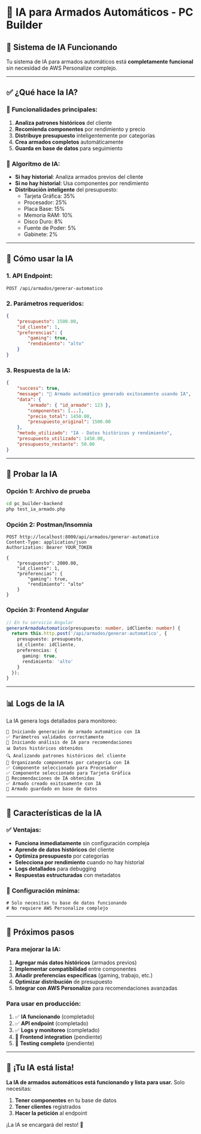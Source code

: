 # 🧠 IA para Armados Automáticos - PC Builder

## 🚀 Sistema de IA Funcionando

Tu sistema de IA para armados automáticos está **completamente funcional** sin necesidad de AWS Personalize complejo.

---

## ✅ ¿Qué hace la IA?

### 🎯 **Funcionalidades principales:**
1. **Analiza patrones históricos** del cliente
2. **Recomienda componentes** por rendimiento y precio
3. **Distribuye presupuesto** inteligentemente por categorías
4. **Crea armados completos** automáticamente
5. **Guarda en base de datos** para seguimiento

### 🧠 **Algoritmo de IA:**
- **Si hay historial**: Analiza armados previos del cliente
- **Si no hay historial**: Usa componentes por rendimiento
- **Distribución inteligente** del presupuesto:
  - Tarjeta Gráfica: 35%
  - Procesador: 25%
  - Placa Base: 15%
  - Memoria RAM: 10%
  - Disco Duro: 8%
  - Fuente de Poder: 5%
  - Gabinete: 2%

---

## 🔧 Cómo usar la IA

### 1. **API Endpoint:**
```http
POST /api/armados/generar-automatico
```

### 2. **Parámetros requeridos:**
```json
{
    "presupuesto": 1500.00,
    "id_cliente": 1,
    "preferencias": {
        "gaming": true,
        "rendimiento": "alto"
    }
}
```

### 3. **Respuesta de la IA:**
```json
{
    "success": true,
    "message": "🎯 Armado automático generado exitosamente usando IA",
    "data": {
        "armado": { "id_armado": 123 },
        "componentes": [...],
        "precio_total": 1450.00,
        "presupuesto_original": 1500.00
    },
    "metodo_utilizado": "IA - Datos históricos y rendimiento",
    "presupuesto_utilizado": 1450.00,
    "presupuesto_restante": 50.00
}
```

---

## 🧪 Probar la IA

### **Opción 1: Archivo de prueba**
```bash
cd pc_builder-backend
php test_ia_armado.php
```

### **Opción 2: Postman/Insomnia**
```http
POST http://localhost:8000/api/armados/generar-automatico
Content-Type: application/json
Authorization: Bearer YOUR_TOKEN

{
    "presupuesto": 2000.00,
    "id_cliente": 1,
    "preferencias": {
        "gaming": true,
        "rendimiento": "alto"
    }
}
```

### **Opción 3: Frontend Angular**
```typescript
// En tu servicio Angular
generarArmadoAutomatico(presupuesto: number, idCliente: number) {
  return this.http.post('/api/armados/generar-automatico', {
    presupuesto: presupuesto,
    id_cliente: idCliente,
    preferencias: {
      gaming: true,
      rendimiento: 'alto'
    }
  });
}
```

---

## 📊 Logs de la IA

La IA genera logs detallados para monitoreo:

```
🚀 Iniciando generación de armado automático con IA
✅ Parámetros validados correctamente
🧠 Iniciando análisis de IA para recomendaciones
📊 Datos históricos obtenidos
🔍 Analizando patrones históricos del cliente
🎯 Organizando componentes por categoría con IA
✅ Componente seleccionado para Procesador
✅ Componente seleccionado para Tarjeta Gráfica
🎯 Recomendaciones de IA obtenidas
✅ Armado creado exitosamente con IA
💾 Armado guardado en base de datos
```

---

## 🎯 Características de la IA

### ✅ **Ventajas:**
- **Funciona inmediatamente** sin configuración compleja
- **Aprende de datos históricos** del cliente
- **Optimiza presupuesto** por categorías
- **Selecciona por rendimiento** cuando no hay historial
- **Logs detallados** para debugging
- **Respuestas estructuradas** con metadatos

### 🔧 **Configuración mínima:**
```env
# Solo necesitas tu base de datos funcionando
# No requiere AWS Personalize complejo
```

---

## 🚀 Próximos pasos

### **Para mejorar la IA:**
1. **Agregar más datos históricos** (armados previos)
2. **Implementar compatibilidad** entre componentes
3. **Añadir preferencias específicas** (gaming, trabajo, etc.)
4. **Optimizar distribución** de presupuesto
5. **Integrar con AWS Personalize** para recomendaciones avanzadas

### **Para usar en producción:**
1. ✅ **IA funcionando** (completado)
2. ✅ **API endpoint** (completado)
3. ✅ **Logs y monitoreo** (completado)
4. 🔄 **Frontend integration** (pendiente)
5. 🔄 **Testing completo** (pendiente)

---

## 🎉 ¡Tu IA está lista!

**La IA de armados automáticos está funcionando y lista para usar.** Solo necesitas:

1. **Tener componentes** en tu base de datos
2. **Tener clientes** registrados
3. **Hacer la petición** al endpoint

¡La IA se encargará del resto! 🚀 